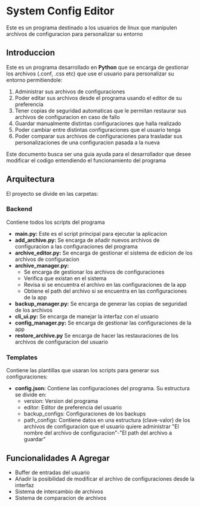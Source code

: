 # System Config Editor
Este es un programa destinado a los usuarios de linux que manipulen archivos de configuracion para personalizar su entorno

## Introduccion
Este es un programa desarrollado en **Python** que se encarga de gestionar los archivos (.conf, .css etc) que use el usuario para personalizar su entorno permitiendole:

1. Administrar sus archivos de configuraciones
2. Poder editar sus archivos desde el programa usando el editor de su preferencia 
3. Tener copias de seguridad automaticas que le permitan restaurar sus archivos de configuracion en caso de fallo
4. Guardar manualmente distintas configuraciones que halla realizado
5. Poder cambiar entre distintas configuraciones que el usuario tenga
6. Poder comparar sus archivos de configuraciones para trasladar sus personalizaciones de una configuracion pasada a la nueva

Este documento busca ser una guia ayuda para el desarrollador que desee modificar el codigo entendiendo el funcionamiento del programa

## Arquitectura
El proyecto se divide en las carpetas:

### Backend
Contiene todos los scripts del programa
- **main.py:**
    Este es el script principal para ejecutar la aplicacion
- **add_archive.py:**
    Se encarga de añadir nuevos archivos de configuracion a las configuraciones del programa
- **archive_editor.py:**
    Se encarga de gestionar el sistema de edicion de los archivos de configuracion
- **archive_manager.py:**
    - Se encarga de gestionar los archivos de configuraciones
    - Verifica que existan en el sistema
    - Revisa si se encuentra el archivo en las configuraciones de la app
    - Obtiene el path del archivo si se encuentra en las configuraciones de la app
- **backup_manager.py:**
    Se encarga de generar las copias de seguridad de los archivos
- **cli_ui.py:**
    Se encarga de manejar la interfaz con el usuario
- **config_manager.py:**
    Se encarga de gestionar las configuraciones de la app
- **restore_archive.py**
    Se encarga de hacer las restauraciones de los archivos de configuracion del usuario

### Templates
Contiene las plantillas que usaran los scripts para generar sus configuraciones:
- **config.json:**
    Contiene las configuraciones del programa. Su estructura se divide en:
    - version: Version del programa
    - editor: Editor de preferencia del usuario
    - backup_configs: Configuraciones de los backups
    - path_configs: Contiene datos en una estructura (clave-valor) de los archivos de configuracion que el usuario quiere administrar "El nombre del archivo de configuracion"-"El path del archivo a guardar"

## Funcionalidades A Agregar
- Buffer de entradas del usuario
- Añadir la posibilidad de modificar el archivo de configuraciones desde la interfaz
- Sistema de intercambio de archivos
- Sistema de comparacion de archivos